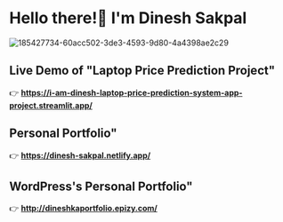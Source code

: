 # Hello there!👋 I'm Dinesh Sakpal

![185427734-60acc502-3de3-4593-9d80-4a4398ae2c29](https://user-images.githubusercontent.com/130654681/231726208-b7dad39b-f243-4671-ab63-8f70f8b89afd.gif)

## Live Demo of "Laptop Price Prediction Project"
👉 **https://i-am-dinesh-laptop-price-prediction-system-app-project.streamlit.app/**

## Personal Portfolio"
👉 **https://dinesh-sakpal.netlify.app/**

## WordPress's Personal Portfolio"
👉 **http://dineshkaportfolio.epizy.com/**

